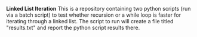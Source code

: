 **Linked List Iteration**
This is a repository containing two python scripts (run via a batch script) to test whether recursion or a while loop is faster for iterating through a linked list.
The script to run will create a file titled "results.txt" and report the python script results there.
